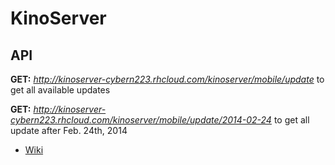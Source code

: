 KinoServer
==========

API
---------
**GET:** _http://kinoserver-cybern223.rhcloud.com/kinoserver/mobile/update_ to get all available updates

**GET:** _http://kinoserver-cybern223.rhcloud.com/kinoserver/mobile/update/2014-02-24_ to get all update after Feb. 24th, 2014

* [Wiki](https://github.com/cybern223/kinoserver/wiki)
